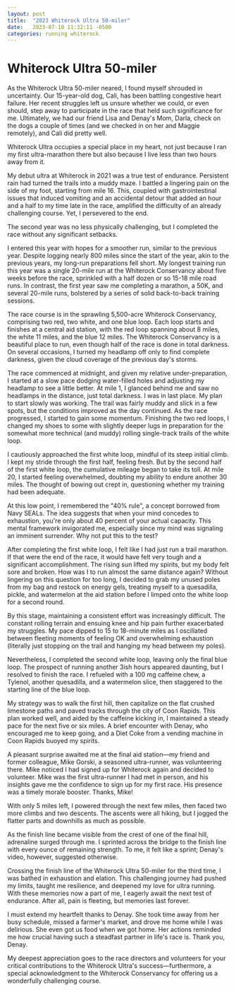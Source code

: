 ```yaml
---
layout: post
title:  "2023 Whiterock Ultra 50-miler"
date:   2023-07-10 11:32:11 -0500
categories: running whiterock
---
```


# Whiterock Ultra 50-miler

As the Whiterock Ultra 50-miler neared, I found myself shrouded in uncertainty.
Our 15-year-old dog, Cali, has been battling congestive heart failure. Her
recent struggles left us unsure whether we could, or even should, step away to
participate in the race that held such significance for me. Ultimately, we had
our friend Lisa and Denay's Mom, Darla, check on the dogs a couple of times
(and we checked in on her and Maggie remotely), and Cali did pretty well. 

Whiterock Ultra occupies a special place in my heart, not just because I ran my
first ultra-marathon there but also because I live less than two hours away
from it.

My debut ultra at Whiterock in 2021 was a true test of endurance. Persistent
rain had turned the trails into a muddy maze. I battled a lingering pain on the
side of my foot, starting from mile 16. This, coupled with gastrointestinal
issues that induced vomiting and an accidental detour that added an hour and a
half to my time late in the race, amplified the difficulty of an already
challenging course. Yet, I persevered to the end.

The second year was no less physically challenging, but I completed the race
without any significant setbacks.

I entered this year with hopes for a smoother run, similar to the previous
year. Despite logging nearly 800 miles since the start of the year, akin to the
previous years, my long-run preparations fell short. My longest training run
this year was a single 20-mile run at the Whiterock Conservancy about five
weeks before the race, sprinkled with a half dozen or so 15-18 mile road runs.
In contrast, the first year saw me completing a marathon, a 50K, and several
20-mile runs, bolstered by a series of solid back-to-back training sessions.

The race course is in the sprawling 5,500-acre Whiterock Conservancy,
comprising two red, two white, and one blue loop. Each loop starts and finishes
at a central aid station, with the red loop spanning about 8 miles, the white
11 miles, and the blue 12 miles. The Whiterock Conservancy is a beautiful place
to run, even though half of the race is done in total darkness. On several
occasions, I turned my headlamp off only to find complete darkness, given the
cloud coverage of the previous day's storms. 

The race commenced at midnight, and given my relative under-preparation, I
started at a slow pace dodging water-filled holes and adjusting my headlamp to
see a little better. At mile 1, I glanced behind me and saw no headlamps in the
distance, just total darkness. I was in last place. My plan to start slowly was
working. The trail was fairly muddy and slick in a few spots, but the
conditions improved as the day continued. As the race progressed, I started to
gain some momentum. Finishing the two red loops, I changed my shoes to some
with slightly deeper lugs in preparation for the somewhat more technical (and
muddy) rolling single-track trails of the white loop. 

I cautiously approached the first white loop, mindful of its steep initial
climb. I kept my stride through the first half, feeling fresh. But by the
second half of the first white loop, the cumulative mileage began to take its
toll. At mile 20, I started feeling overwhelmed, doubting my ability to endure
another 30 miles. The thought of bowing out crept in, questioning whether my
training had been adequate.

At this low point, I remembered the "40% rule", a concept borrowed from Navy
SEALs. The idea suggests that when your mind concedes to exhaustion, you're
only about 40 percent of your actual capacity. This mental framework
invigorated me, especially since my mind was signaling an imminent surrender.
Why not put this to the test? 

After completing the first white loop, I felt like I had just run a trail
marathon. If that were the end of the race, it would have felt very tough and a
significant accomplishment. The rising sun lifted my spirits, but my body felt
sore and broken. How was I to run almost the same distance again? Without
lingering on this question for too long, I decided to grab my unused poles from
my bag and restock on energy gels, treating myself to a quesadilla, pickle, and
watermelon at the aid station before I limped onto the white loop for a second
round.

By this stage, maintaining a consistent effort was increasingly difficult. The
constant rolling terrain and ensuing knee and hip pain further exacerbated my
struggles. My pace dipped to 15 to 18-minute miles as I oscillated between
fleeting moments of feeling OK and overwhelming exhaustion (literally just
stopping on the trail and hanging my head between my poles).

Nevertheless, I completed the second white loop, leaving only the final blue
loop. The prospect of running another 3ish hours appeared daunting, but I
resolved to finish the race. I refueled with a 100 mg caffeine chew, a Tylenol,
another quesadilla, and a watermelon slice, then staggered to the starting line
of the blue loop.

My strategy was to walk the first hill, then capitalize on the flat crushed
limestone paths and paved tracks through the city of Coon Rapids. This plan
worked well, and aided by the caffeine kicking in, I maintained a steady pace
for the next five or six miles. A brief encounter with Denay, who encouraged me
to keep going, and a Diet Coke from a vending machine in Coon Rapids buoyed my
spirits.

A pleasant surprise awaited me at the final aid station—my friend and former
colleague, Mike Gorski, a seasoned ultra-runner, was volunteering there. Mike
noticed I had signed up for Whiterock again and decided to volunteer. Mike was
the first ultra-runner I had met in person, and his insights gave me the
confidence to sign up for my first race. His presence was a timely morale
booster. Thanks, Mike!

With only 5 miles left, I powered through the next few miles, then faced two
more climbs and two descents. The ascents were all hiking, but I jogged the
flatter parts and downhills as much as possible.

As the finish line became visible from the crest of one of the final hill,
adrenaline surged through me. I sprinted across the bridge to the finish line
with every ounce of remaining strength. To me, it felt like a sprint; Denay's
video, however, suggested otherwise.

Crossing the finish line of the Whiterock Ultra 50-miler for the third time, I
was bathed in exhaustion and elation. This challenging journey had pushed my
limits, taught me resilience, and deepened my love for ultra running. With
these memories now a part of me, I eagerly await the next test of endurance.
After all, pain is fleeting, but memories last forever.

I must extend my heartfelt thanks to Denay. She took time away from her busy
schedule, missed a farmer's market, and drove me home while I was delirious.
She even got us food when we got home. Her actions reminded me how crucial
having such a steadfast partner in life's race is. Thank you, Denay. 

My deepest appreciation goes to the race directors and volunteers for your
critical contributions to the Whiterock Ultra's success—furthermore, a special
acknowledgment to the Whiterock Conservancy for offering us a wonderfully
challenging course.
